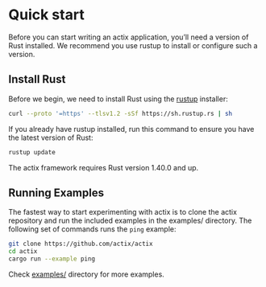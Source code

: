 # Quick start

Before you can start writing an actix application, you’ll need a version of Rust installed.
We recommend you use rustup to install or configure such a version.

## Install Rust

Before we begin, we need to install Rust using the [rustup](https://rustup.rs/) installer:

```bash
curl --proto '=https' --tlsv1.2 -sSf https://sh.rustup.rs | sh
```

If you already have rustup installed, run this command to ensure you have the latest version of Rust:

```bash
rustup update
```

The actix framework requires Rust version 1.40.0 and up.

## Running Examples

The fastest way to start experimenting with actix is to clone the actix repository
and run the included examples in the examples/ directory. The following set of
commands runs the `ping` example:

```bash
git clone https://github.com/actix/actix
cd actix
cargo run --example ping
```

Check [examples/](https://github.com/actix/actix/tree/master/actix/examples) directory for more examples.
